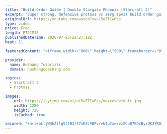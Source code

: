 ```yaml
---
title: "Build Order Guide | Double Stargate Phoenix [Starcraft 2]"
excerpt: "Super strong, defensive protoss vs zerg (pvz) build order guide. This opening is going to give you incredible map control over zerg in the mid-game, letting you scout exactly what is coming your way and making it easy to feel in control of the game. This build also completely owns mutalisk transitions"
originalUrl: https://youtube.com/watch?v=uL5uZTCwPcs
type: video
price: Free
length: PT21M1S
publishedDateTime: 2020-07-25T22:27:18Z
heat: 51

featuredContent: "<iframe width=\"800\" height=\"500\" frameborder=\"0\" src=\"https://www.youtube.com/embed/uL5uZTCwPcs\" allow=\"accelerometer; autoplay; encrypted-media; gyroscope; picture-in-picture\" allowfullscreen></iframe>"

provider:
  name: HuShang Tutorials
  domain: hushangcoaching.com

topics:
  - StarCraft 2
  - Protoss

images:
  - url: https://i.ytimg.com/vi/uL5uZTCwPcs/maxresdefault.jpg
    width: 1280
    height: 720
    isCached: true

secured: "+nri+bLtjW4hAllg9JtB3/47nD3L9BPv/ebIuIxe/vzSCu07EDcByxUKJYRDJSkUQXaobYUb46UXouLttS/WI6pyz1eOlqE/LaTZMxNiSrHWl+DX4qbp9AkoUrL8GiFFinOKun5dGoAWEp1IchPAgrU0ENlxM2Byz8sgd/BnUIGK/5EF8Ebbf/3RgZ5VgH2Vq76HveEEhTztA4Yni6BbWHjzbKryj+C5tzxw5nU7xvmv/N02N4iW4V5Ni9ezQ5JJkzlNG1TapGMrdxSR7Jx/fBa0r9HMOqFzJZc+do/mWugWUqDcMZzuwOI4jM0hNav2JcyDGtUYB7AO14z1BIewJuTGSp5O3odK6oUzLsCOt4lOQR46UwO/dFkGJYEGUW06CpFk9x5r3n23chJqmljRGZ0fLBgfKLmzPdbEHSB13/Q=;y/a71l2R6vUuJRj9q8zl5A=="
---
```


